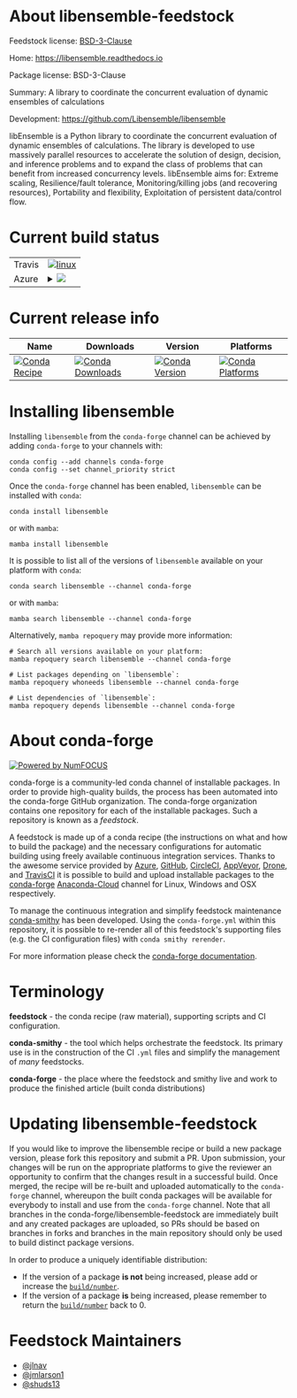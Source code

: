About libensemble-feedstock
===========================

Feedstock license: [BSD-3-Clause](https://github.com/conda-forge/libensemble-feedstock/blob/main/LICENSE.txt)

Home: https://libensemble.readthedocs.io

Package license: BSD-3-Clause

Summary: A library to coordinate the concurrent evaluation of dynamic ensembles of calculations

Development: https://github.com/Libensemble/libensemble

libEnsemble is a Python library to coordinate the concurrent evaluation
of dynamic ensembles of calculations. The library is developed to use
massively parallel resources to accelerate the solution of design,
decision, and inference problems and to expand the class of problems that
can benefit from increased concurrency levels.
libEnsemble aims for: Extreme scaling, Resilience/fault tolerance,
Monitoring/killing jobs (and recovering resources), Portability and
flexibility, Exploitation of persistent data/control flow.


Current build status
====================


<table><tr>
    <td>Travis</td>
    <td>
      <a href="https://app.travis-ci.com/conda-forge/libensemble-feedstock">
        <img alt="linux" src="https://img.shields.io/travis/com/conda-forge/libensemble-feedstock/main.svg?label=Linux">
      </a>
    </td>
  </tr>
    
  <tr>
    <td>Azure</td>
    <td>
      <details>
        <summary>
          <a href="https://dev.azure.com/conda-forge/feedstock-builds/_build/latest?definitionId=9464&branchName=main">
            <img src="https://dev.azure.com/conda-forge/feedstock-builds/_apis/build/status/libensemble-feedstock?branchName=main">
          </a>
        </summary>
        <table>
          <thead><tr><th>Variant</th><th>Status</th></tr></thead>
          <tbody><tr>
              <td>linux_64_mpimpichpython3.10.____cpython</td>
              <td>
                <a href="https://dev.azure.com/conda-forge/feedstock-builds/_build/latest?definitionId=9464&branchName=main">
                  <img src="https://dev.azure.com/conda-forge/feedstock-builds/_apis/build/status/libensemble-feedstock?branchName=main&jobName=linux&configuration=linux%20linux_64_mpimpichpython3.10.____cpython" alt="variant">
                </a>
              </td>
            </tr><tr>
              <td>linux_64_mpimpichpython3.11.____cpython</td>
              <td>
                <a href="https://dev.azure.com/conda-forge/feedstock-builds/_build/latest?definitionId=9464&branchName=main">
                  <img src="https://dev.azure.com/conda-forge/feedstock-builds/_apis/build/status/libensemble-feedstock?branchName=main&jobName=linux&configuration=linux%20linux_64_mpimpichpython3.11.____cpython" alt="variant">
                </a>
              </td>
            </tr><tr>
              <td>linux_64_mpimpichpython3.12.____cpython</td>
              <td>
                <a href="https://dev.azure.com/conda-forge/feedstock-builds/_build/latest?definitionId=9464&branchName=main">
                  <img src="https://dev.azure.com/conda-forge/feedstock-builds/_apis/build/status/libensemble-feedstock?branchName=main&jobName=linux&configuration=linux%20linux_64_mpimpichpython3.12.____cpython" alt="variant">
                </a>
              </td>
            </tr><tr>
              <td>linux_64_mpimpichpython3.8.____cpython</td>
              <td>
                <a href="https://dev.azure.com/conda-forge/feedstock-builds/_build/latest?definitionId=9464&branchName=main">
                  <img src="https://dev.azure.com/conda-forge/feedstock-builds/_apis/build/status/libensemble-feedstock?branchName=main&jobName=linux&configuration=linux%20linux_64_mpimpichpython3.8.____cpython" alt="variant">
                </a>
              </td>
            </tr><tr>
              <td>linux_64_mpimpichpython3.9.____73_pypy</td>
              <td>
                <a href="https://dev.azure.com/conda-forge/feedstock-builds/_build/latest?definitionId=9464&branchName=main">
                  <img src="https://dev.azure.com/conda-forge/feedstock-builds/_apis/build/status/libensemble-feedstock?branchName=main&jobName=linux&configuration=linux%20linux_64_mpimpichpython3.9.____73_pypy" alt="variant">
                </a>
              </td>
            </tr><tr>
              <td>linux_64_mpimpichpython3.9.____cpython</td>
              <td>
                <a href="https://dev.azure.com/conda-forge/feedstock-builds/_build/latest?definitionId=9464&branchName=main">
                  <img src="https://dev.azure.com/conda-forge/feedstock-builds/_apis/build/status/libensemble-feedstock?branchName=main&jobName=linux&configuration=linux%20linux_64_mpimpichpython3.9.____cpython" alt="variant">
                </a>
              </td>
            </tr><tr>
              <td>linux_64_mpinompipython3.10.____cpython</td>
              <td>
                <a href="https://dev.azure.com/conda-forge/feedstock-builds/_build/latest?definitionId=9464&branchName=main">
                  <img src="https://dev.azure.com/conda-forge/feedstock-builds/_apis/build/status/libensemble-feedstock?branchName=main&jobName=linux&configuration=linux%20linux_64_mpinompipython3.10.____cpython" alt="variant">
                </a>
              </td>
            </tr><tr>
              <td>linux_64_mpinompipython3.11.____cpython</td>
              <td>
                <a href="https://dev.azure.com/conda-forge/feedstock-builds/_build/latest?definitionId=9464&branchName=main">
                  <img src="https://dev.azure.com/conda-forge/feedstock-builds/_apis/build/status/libensemble-feedstock?branchName=main&jobName=linux&configuration=linux%20linux_64_mpinompipython3.11.____cpython" alt="variant">
                </a>
              </td>
            </tr><tr>
              <td>linux_64_mpinompipython3.12.____cpython</td>
              <td>
                <a href="https://dev.azure.com/conda-forge/feedstock-builds/_build/latest?definitionId=9464&branchName=main">
                  <img src="https://dev.azure.com/conda-forge/feedstock-builds/_apis/build/status/libensemble-feedstock?branchName=main&jobName=linux&configuration=linux%20linux_64_mpinompipython3.12.____cpython" alt="variant">
                </a>
              </td>
            </tr><tr>
              <td>linux_64_mpinompipython3.8.____cpython</td>
              <td>
                <a href="https://dev.azure.com/conda-forge/feedstock-builds/_build/latest?definitionId=9464&branchName=main">
                  <img src="https://dev.azure.com/conda-forge/feedstock-builds/_apis/build/status/libensemble-feedstock?branchName=main&jobName=linux&configuration=linux%20linux_64_mpinompipython3.8.____cpython" alt="variant">
                </a>
              </td>
            </tr><tr>
              <td>linux_64_mpinompipython3.9.____73_pypy</td>
              <td>
                <a href="https://dev.azure.com/conda-forge/feedstock-builds/_build/latest?definitionId=9464&branchName=main">
                  <img src="https://dev.azure.com/conda-forge/feedstock-builds/_apis/build/status/libensemble-feedstock?branchName=main&jobName=linux&configuration=linux%20linux_64_mpinompipython3.9.____73_pypy" alt="variant">
                </a>
              </td>
            </tr><tr>
              <td>linux_64_mpinompipython3.9.____cpython</td>
              <td>
                <a href="https://dev.azure.com/conda-forge/feedstock-builds/_build/latest?definitionId=9464&branchName=main">
                  <img src="https://dev.azure.com/conda-forge/feedstock-builds/_apis/build/status/libensemble-feedstock?branchName=main&jobName=linux&configuration=linux%20linux_64_mpinompipython3.9.____cpython" alt="variant">
                </a>
              </td>
            </tr><tr>
              <td>linux_64_mpiopenmpipython3.10.____cpython</td>
              <td>
                <a href="https://dev.azure.com/conda-forge/feedstock-builds/_build/latest?definitionId=9464&branchName=main">
                  <img src="https://dev.azure.com/conda-forge/feedstock-builds/_apis/build/status/libensemble-feedstock?branchName=main&jobName=linux&configuration=linux%20linux_64_mpiopenmpipython3.10.____cpython" alt="variant">
                </a>
              </td>
            </tr><tr>
              <td>linux_64_mpiopenmpipython3.11.____cpython</td>
              <td>
                <a href="https://dev.azure.com/conda-forge/feedstock-builds/_build/latest?definitionId=9464&branchName=main">
                  <img src="https://dev.azure.com/conda-forge/feedstock-builds/_apis/build/status/libensemble-feedstock?branchName=main&jobName=linux&configuration=linux%20linux_64_mpiopenmpipython3.11.____cpython" alt="variant">
                </a>
              </td>
            </tr><tr>
              <td>linux_64_mpiopenmpipython3.12.____cpython</td>
              <td>
                <a href="https://dev.azure.com/conda-forge/feedstock-builds/_build/latest?definitionId=9464&branchName=main">
                  <img src="https://dev.azure.com/conda-forge/feedstock-builds/_apis/build/status/libensemble-feedstock?branchName=main&jobName=linux&configuration=linux%20linux_64_mpiopenmpipython3.12.____cpython" alt="variant">
                </a>
              </td>
            </tr><tr>
              <td>linux_64_mpiopenmpipython3.8.____cpython</td>
              <td>
                <a href="https://dev.azure.com/conda-forge/feedstock-builds/_build/latest?definitionId=9464&branchName=main">
                  <img src="https://dev.azure.com/conda-forge/feedstock-builds/_apis/build/status/libensemble-feedstock?branchName=main&jobName=linux&configuration=linux%20linux_64_mpiopenmpipython3.8.____cpython" alt="variant">
                </a>
              </td>
            </tr><tr>
              <td>linux_64_mpiopenmpipython3.9.____73_pypy</td>
              <td>
                <a href="https://dev.azure.com/conda-forge/feedstock-builds/_build/latest?definitionId=9464&branchName=main">
                  <img src="https://dev.azure.com/conda-forge/feedstock-builds/_apis/build/status/libensemble-feedstock?branchName=main&jobName=linux&configuration=linux%20linux_64_mpiopenmpipython3.9.____73_pypy" alt="variant">
                </a>
              </td>
            </tr><tr>
              <td>linux_64_mpiopenmpipython3.9.____cpython</td>
              <td>
                <a href="https://dev.azure.com/conda-forge/feedstock-builds/_build/latest?definitionId=9464&branchName=main">
                  <img src="https://dev.azure.com/conda-forge/feedstock-builds/_apis/build/status/libensemble-feedstock?branchName=main&jobName=linux&configuration=linux%20linux_64_mpiopenmpipython3.9.____cpython" alt="variant">
                </a>
              </td>
            </tr><tr>
              <td>linux_aarch64_mpimpichpython3.10.____cpython</td>
              <td>
                <a href="https://dev.azure.com/conda-forge/feedstock-builds/_build/latest?definitionId=9464&branchName=main">
                  <img src="https://dev.azure.com/conda-forge/feedstock-builds/_apis/build/status/libensemble-feedstock?branchName=main&jobName=linux&configuration=linux%20linux_aarch64_mpimpichpython3.10.____cpython" alt="variant">
                </a>
              </td>
            </tr><tr>
              <td>linux_aarch64_mpimpichpython3.11.____cpython</td>
              <td>
                <a href="https://dev.azure.com/conda-forge/feedstock-builds/_build/latest?definitionId=9464&branchName=main">
                  <img src="https://dev.azure.com/conda-forge/feedstock-builds/_apis/build/status/libensemble-feedstock?branchName=main&jobName=linux&configuration=linux%20linux_aarch64_mpimpichpython3.11.____cpython" alt="variant">
                </a>
              </td>
            </tr><tr>
              <td>linux_aarch64_mpimpichpython3.12.____cpython</td>
              <td>
                <a href="https://dev.azure.com/conda-forge/feedstock-builds/_build/latest?definitionId=9464&branchName=main">
                  <img src="https://dev.azure.com/conda-forge/feedstock-builds/_apis/build/status/libensemble-feedstock?branchName=main&jobName=linux&configuration=linux%20linux_aarch64_mpimpichpython3.12.____cpython" alt="variant">
                </a>
              </td>
            </tr><tr>
              <td>linux_aarch64_mpimpichpython3.8.____cpython</td>
              <td>
                <a href="https://dev.azure.com/conda-forge/feedstock-builds/_build/latest?definitionId=9464&branchName=main">
                  <img src="https://dev.azure.com/conda-forge/feedstock-builds/_apis/build/status/libensemble-feedstock?branchName=main&jobName=linux&configuration=linux%20linux_aarch64_mpimpichpython3.8.____cpython" alt="variant">
                </a>
              </td>
            </tr><tr>
              <td>linux_aarch64_mpimpichpython3.9.____73_pypy</td>
              <td>
                <a href="https://dev.azure.com/conda-forge/feedstock-builds/_build/latest?definitionId=9464&branchName=main">
                  <img src="https://dev.azure.com/conda-forge/feedstock-builds/_apis/build/status/libensemble-feedstock?branchName=main&jobName=linux&configuration=linux%20linux_aarch64_mpimpichpython3.9.____73_pypy" alt="variant">
                </a>
              </td>
            </tr><tr>
              <td>linux_aarch64_mpimpichpython3.9.____cpython</td>
              <td>
                <a href="https://dev.azure.com/conda-forge/feedstock-builds/_build/latest?definitionId=9464&branchName=main">
                  <img src="https://dev.azure.com/conda-forge/feedstock-builds/_apis/build/status/libensemble-feedstock?branchName=main&jobName=linux&configuration=linux%20linux_aarch64_mpimpichpython3.9.____cpython" alt="variant">
                </a>
              </td>
            </tr><tr>
              <td>linux_aarch64_mpinompipython3.10.____cpython</td>
              <td>
                <a href="https://dev.azure.com/conda-forge/feedstock-builds/_build/latest?definitionId=9464&branchName=main">
                  <img src="https://dev.azure.com/conda-forge/feedstock-builds/_apis/build/status/libensemble-feedstock?branchName=main&jobName=linux&configuration=linux%20linux_aarch64_mpinompipython3.10.____cpython" alt="variant">
                </a>
              </td>
            </tr><tr>
              <td>linux_aarch64_mpinompipython3.11.____cpython</td>
              <td>
                <a href="https://dev.azure.com/conda-forge/feedstock-builds/_build/latest?definitionId=9464&branchName=main">
                  <img src="https://dev.azure.com/conda-forge/feedstock-builds/_apis/build/status/libensemble-feedstock?branchName=main&jobName=linux&configuration=linux%20linux_aarch64_mpinompipython3.11.____cpython" alt="variant">
                </a>
              </td>
            </tr><tr>
              <td>linux_aarch64_mpinompipython3.12.____cpython</td>
              <td>
                <a href="https://dev.azure.com/conda-forge/feedstock-builds/_build/latest?definitionId=9464&branchName=main">
                  <img src="https://dev.azure.com/conda-forge/feedstock-builds/_apis/build/status/libensemble-feedstock?branchName=main&jobName=linux&configuration=linux%20linux_aarch64_mpinompipython3.12.____cpython" alt="variant">
                </a>
              </td>
            </tr><tr>
              <td>linux_aarch64_mpinompipython3.8.____cpython</td>
              <td>
                <a href="https://dev.azure.com/conda-forge/feedstock-builds/_build/latest?definitionId=9464&branchName=main">
                  <img src="https://dev.azure.com/conda-forge/feedstock-builds/_apis/build/status/libensemble-feedstock?branchName=main&jobName=linux&configuration=linux%20linux_aarch64_mpinompipython3.8.____cpython" alt="variant">
                </a>
              </td>
            </tr><tr>
              <td>linux_aarch64_mpinompipython3.9.____73_pypy</td>
              <td>
                <a href="https://dev.azure.com/conda-forge/feedstock-builds/_build/latest?definitionId=9464&branchName=main">
                  <img src="https://dev.azure.com/conda-forge/feedstock-builds/_apis/build/status/libensemble-feedstock?branchName=main&jobName=linux&configuration=linux%20linux_aarch64_mpinompipython3.9.____73_pypy" alt="variant">
                </a>
              </td>
            </tr><tr>
              <td>linux_aarch64_mpinompipython3.9.____cpython</td>
              <td>
                <a href="https://dev.azure.com/conda-forge/feedstock-builds/_build/latest?definitionId=9464&branchName=main">
                  <img src="https://dev.azure.com/conda-forge/feedstock-builds/_apis/build/status/libensemble-feedstock?branchName=main&jobName=linux&configuration=linux%20linux_aarch64_mpinompipython3.9.____cpython" alt="variant">
                </a>
              </td>
            </tr><tr>
              <td>linux_aarch64_mpiopenmpipython3.10.____cpython</td>
              <td>
                <a href="https://dev.azure.com/conda-forge/feedstock-builds/_build/latest?definitionId=9464&branchName=main">
                  <img src="https://dev.azure.com/conda-forge/feedstock-builds/_apis/build/status/libensemble-feedstock?branchName=main&jobName=linux&configuration=linux%20linux_aarch64_mpiopenmpipython3.10.____cpython" alt="variant">
                </a>
              </td>
            </tr><tr>
              <td>linux_aarch64_mpiopenmpipython3.11.____cpython</td>
              <td>
                <a href="https://dev.azure.com/conda-forge/feedstock-builds/_build/latest?definitionId=9464&branchName=main">
                  <img src="https://dev.azure.com/conda-forge/feedstock-builds/_apis/build/status/libensemble-feedstock?branchName=main&jobName=linux&configuration=linux%20linux_aarch64_mpiopenmpipython3.11.____cpython" alt="variant">
                </a>
              </td>
            </tr><tr>
              <td>linux_aarch64_mpiopenmpipython3.12.____cpython</td>
              <td>
                <a href="https://dev.azure.com/conda-forge/feedstock-builds/_build/latest?definitionId=9464&branchName=main">
                  <img src="https://dev.azure.com/conda-forge/feedstock-builds/_apis/build/status/libensemble-feedstock?branchName=main&jobName=linux&configuration=linux%20linux_aarch64_mpiopenmpipython3.12.____cpython" alt="variant">
                </a>
              </td>
            </tr><tr>
              <td>linux_aarch64_mpiopenmpipython3.8.____cpython</td>
              <td>
                <a href="https://dev.azure.com/conda-forge/feedstock-builds/_build/latest?definitionId=9464&branchName=main">
                  <img src="https://dev.azure.com/conda-forge/feedstock-builds/_apis/build/status/libensemble-feedstock?branchName=main&jobName=linux&configuration=linux%20linux_aarch64_mpiopenmpipython3.8.____cpython" alt="variant">
                </a>
              </td>
            </tr><tr>
              <td>linux_aarch64_mpiopenmpipython3.9.____73_pypy</td>
              <td>
                <a href="https://dev.azure.com/conda-forge/feedstock-builds/_build/latest?definitionId=9464&branchName=main">
                  <img src="https://dev.azure.com/conda-forge/feedstock-builds/_apis/build/status/libensemble-feedstock?branchName=main&jobName=linux&configuration=linux%20linux_aarch64_mpiopenmpipython3.9.____73_pypy" alt="variant">
                </a>
              </td>
            </tr><tr>
              <td>linux_aarch64_mpiopenmpipython3.9.____cpython</td>
              <td>
                <a href="https://dev.azure.com/conda-forge/feedstock-builds/_build/latest?definitionId=9464&branchName=main">
                  <img src="https://dev.azure.com/conda-forge/feedstock-builds/_apis/build/status/libensemble-feedstock?branchName=main&jobName=linux&configuration=linux%20linux_aarch64_mpiopenmpipython3.9.____cpython" alt="variant">
                </a>
              </td>
            </tr><tr>
              <td>linux_ppc64le_mpimpichpython3.10.____cpython</td>
              <td>
                <a href="https://dev.azure.com/conda-forge/feedstock-builds/_build/latest?definitionId=9464&branchName=main">
                  <img src="https://dev.azure.com/conda-forge/feedstock-builds/_apis/build/status/libensemble-feedstock?branchName=main&jobName=linux&configuration=linux%20linux_ppc64le_mpimpichpython3.10.____cpython" alt="variant">
                </a>
              </td>
            </tr><tr>
              <td>linux_ppc64le_mpimpichpython3.11.____cpython</td>
              <td>
                <a href="https://dev.azure.com/conda-forge/feedstock-builds/_build/latest?definitionId=9464&branchName=main">
                  <img src="https://dev.azure.com/conda-forge/feedstock-builds/_apis/build/status/libensemble-feedstock?branchName=main&jobName=linux&configuration=linux%20linux_ppc64le_mpimpichpython3.11.____cpython" alt="variant">
                </a>
              </td>
            </tr><tr>
              <td>linux_ppc64le_mpimpichpython3.12.____cpython</td>
              <td>
                <a href="https://dev.azure.com/conda-forge/feedstock-builds/_build/latest?definitionId=9464&branchName=main">
                  <img src="https://dev.azure.com/conda-forge/feedstock-builds/_apis/build/status/libensemble-feedstock?branchName=main&jobName=linux&configuration=linux%20linux_ppc64le_mpimpichpython3.12.____cpython" alt="variant">
                </a>
              </td>
            </tr><tr>
              <td>linux_ppc64le_mpimpichpython3.8.____cpython</td>
              <td>
                <a href="https://dev.azure.com/conda-forge/feedstock-builds/_build/latest?definitionId=9464&branchName=main">
                  <img src="https://dev.azure.com/conda-forge/feedstock-builds/_apis/build/status/libensemble-feedstock?branchName=main&jobName=linux&configuration=linux%20linux_ppc64le_mpimpichpython3.8.____cpython" alt="variant">
                </a>
              </td>
            </tr><tr>
              <td>linux_ppc64le_mpimpichpython3.9.____73_pypy</td>
              <td>
                <a href="https://dev.azure.com/conda-forge/feedstock-builds/_build/latest?definitionId=9464&branchName=main">
                  <img src="https://dev.azure.com/conda-forge/feedstock-builds/_apis/build/status/libensemble-feedstock?branchName=main&jobName=linux&configuration=linux%20linux_ppc64le_mpimpichpython3.9.____73_pypy" alt="variant">
                </a>
              </td>
            </tr><tr>
              <td>linux_ppc64le_mpimpichpython3.9.____cpython</td>
              <td>
                <a href="https://dev.azure.com/conda-forge/feedstock-builds/_build/latest?definitionId=9464&branchName=main">
                  <img src="https://dev.azure.com/conda-forge/feedstock-builds/_apis/build/status/libensemble-feedstock?branchName=main&jobName=linux&configuration=linux%20linux_ppc64le_mpimpichpython3.9.____cpython" alt="variant">
                </a>
              </td>
            </tr><tr>
              <td>linux_ppc64le_mpinompipython3.10.____cpython</td>
              <td>
                <a href="https://dev.azure.com/conda-forge/feedstock-builds/_build/latest?definitionId=9464&branchName=main">
                  <img src="https://dev.azure.com/conda-forge/feedstock-builds/_apis/build/status/libensemble-feedstock?branchName=main&jobName=linux&configuration=linux%20linux_ppc64le_mpinompipython3.10.____cpython" alt="variant">
                </a>
              </td>
            </tr><tr>
              <td>linux_ppc64le_mpinompipython3.11.____cpython</td>
              <td>
                <a href="https://dev.azure.com/conda-forge/feedstock-builds/_build/latest?definitionId=9464&branchName=main">
                  <img src="https://dev.azure.com/conda-forge/feedstock-builds/_apis/build/status/libensemble-feedstock?branchName=main&jobName=linux&configuration=linux%20linux_ppc64le_mpinompipython3.11.____cpython" alt="variant">
                </a>
              </td>
            </tr><tr>
              <td>linux_ppc64le_mpinompipython3.12.____cpython</td>
              <td>
                <a href="https://dev.azure.com/conda-forge/feedstock-builds/_build/latest?definitionId=9464&branchName=main">
                  <img src="https://dev.azure.com/conda-forge/feedstock-builds/_apis/build/status/libensemble-feedstock?branchName=main&jobName=linux&configuration=linux%20linux_ppc64le_mpinompipython3.12.____cpython" alt="variant">
                </a>
              </td>
            </tr><tr>
              <td>linux_ppc64le_mpinompipython3.8.____cpython</td>
              <td>
                <a href="https://dev.azure.com/conda-forge/feedstock-builds/_build/latest?definitionId=9464&branchName=main">
                  <img src="https://dev.azure.com/conda-forge/feedstock-builds/_apis/build/status/libensemble-feedstock?branchName=main&jobName=linux&configuration=linux%20linux_ppc64le_mpinompipython3.8.____cpython" alt="variant">
                </a>
              </td>
            </tr><tr>
              <td>linux_ppc64le_mpinompipython3.9.____73_pypy</td>
              <td>
                <a href="https://dev.azure.com/conda-forge/feedstock-builds/_build/latest?definitionId=9464&branchName=main">
                  <img src="https://dev.azure.com/conda-forge/feedstock-builds/_apis/build/status/libensemble-feedstock?branchName=main&jobName=linux&configuration=linux%20linux_ppc64le_mpinompipython3.9.____73_pypy" alt="variant">
                </a>
              </td>
            </tr><tr>
              <td>linux_ppc64le_mpinompipython3.9.____cpython</td>
              <td>
                <a href="https://dev.azure.com/conda-forge/feedstock-builds/_build/latest?definitionId=9464&branchName=main">
                  <img src="https://dev.azure.com/conda-forge/feedstock-builds/_apis/build/status/libensemble-feedstock?branchName=main&jobName=linux&configuration=linux%20linux_ppc64le_mpinompipython3.9.____cpython" alt="variant">
                </a>
              </td>
            </tr><tr>
              <td>linux_ppc64le_mpiopenmpipython3.10.____cpython</td>
              <td>
                <a href="https://dev.azure.com/conda-forge/feedstock-builds/_build/latest?definitionId=9464&branchName=main">
                  <img src="https://dev.azure.com/conda-forge/feedstock-builds/_apis/build/status/libensemble-feedstock?branchName=main&jobName=linux&configuration=linux%20linux_ppc64le_mpiopenmpipython3.10.____cpython" alt="variant">
                </a>
              </td>
            </tr><tr>
              <td>linux_ppc64le_mpiopenmpipython3.11.____cpython</td>
              <td>
                <a href="https://dev.azure.com/conda-forge/feedstock-builds/_build/latest?definitionId=9464&branchName=main">
                  <img src="https://dev.azure.com/conda-forge/feedstock-builds/_apis/build/status/libensemble-feedstock?branchName=main&jobName=linux&configuration=linux%20linux_ppc64le_mpiopenmpipython3.11.____cpython" alt="variant">
                </a>
              </td>
            </tr><tr>
              <td>linux_ppc64le_mpiopenmpipython3.12.____cpython</td>
              <td>
                <a href="https://dev.azure.com/conda-forge/feedstock-builds/_build/latest?definitionId=9464&branchName=main">
                  <img src="https://dev.azure.com/conda-forge/feedstock-builds/_apis/build/status/libensemble-feedstock?branchName=main&jobName=linux&configuration=linux%20linux_ppc64le_mpiopenmpipython3.12.____cpython" alt="variant">
                </a>
              </td>
            </tr><tr>
              <td>linux_ppc64le_mpiopenmpipython3.8.____cpython</td>
              <td>
                <a href="https://dev.azure.com/conda-forge/feedstock-builds/_build/latest?definitionId=9464&branchName=main">
                  <img src="https://dev.azure.com/conda-forge/feedstock-builds/_apis/build/status/libensemble-feedstock?branchName=main&jobName=linux&configuration=linux%20linux_ppc64le_mpiopenmpipython3.8.____cpython" alt="variant">
                </a>
              </td>
            </tr><tr>
              <td>linux_ppc64le_mpiopenmpipython3.9.____73_pypy</td>
              <td>
                <a href="https://dev.azure.com/conda-forge/feedstock-builds/_build/latest?definitionId=9464&branchName=main">
                  <img src="https://dev.azure.com/conda-forge/feedstock-builds/_apis/build/status/libensemble-feedstock?branchName=main&jobName=linux&configuration=linux%20linux_ppc64le_mpiopenmpipython3.9.____73_pypy" alt="variant">
                </a>
              </td>
            </tr><tr>
              <td>linux_ppc64le_mpiopenmpipython3.9.____cpython</td>
              <td>
                <a href="https://dev.azure.com/conda-forge/feedstock-builds/_build/latest?definitionId=9464&branchName=main">
                  <img src="https://dev.azure.com/conda-forge/feedstock-builds/_apis/build/status/libensemble-feedstock?branchName=main&jobName=linux&configuration=linux%20linux_ppc64le_mpiopenmpipython3.9.____cpython" alt="variant">
                </a>
              </td>
            </tr><tr>
              <td>osx_64_mpimpichpython3.10.____cpython</td>
              <td>
                <a href="https://dev.azure.com/conda-forge/feedstock-builds/_build/latest?definitionId=9464&branchName=main">
                  <img src="https://dev.azure.com/conda-forge/feedstock-builds/_apis/build/status/libensemble-feedstock?branchName=main&jobName=osx&configuration=osx%20osx_64_mpimpichpython3.10.____cpython" alt="variant">
                </a>
              </td>
            </tr><tr>
              <td>osx_64_mpimpichpython3.11.____cpython</td>
              <td>
                <a href="https://dev.azure.com/conda-forge/feedstock-builds/_build/latest?definitionId=9464&branchName=main">
                  <img src="https://dev.azure.com/conda-forge/feedstock-builds/_apis/build/status/libensemble-feedstock?branchName=main&jobName=osx&configuration=osx%20osx_64_mpimpichpython3.11.____cpython" alt="variant">
                </a>
              </td>
            </tr><tr>
              <td>osx_64_mpimpichpython3.12.____cpython</td>
              <td>
                <a href="https://dev.azure.com/conda-forge/feedstock-builds/_build/latest?definitionId=9464&branchName=main">
                  <img src="https://dev.azure.com/conda-forge/feedstock-builds/_apis/build/status/libensemble-feedstock?branchName=main&jobName=osx&configuration=osx%20osx_64_mpimpichpython3.12.____cpython" alt="variant">
                </a>
              </td>
            </tr><tr>
              <td>osx_64_mpimpichpython3.8.____cpython</td>
              <td>
                <a href="https://dev.azure.com/conda-forge/feedstock-builds/_build/latest?definitionId=9464&branchName=main">
                  <img src="https://dev.azure.com/conda-forge/feedstock-builds/_apis/build/status/libensemble-feedstock?branchName=main&jobName=osx&configuration=osx%20osx_64_mpimpichpython3.8.____cpython" alt="variant">
                </a>
              </td>
            </tr><tr>
              <td>osx_64_mpimpichpython3.9.____73_pypy</td>
              <td>
                <a href="https://dev.azure.com/conda-forge/feedstock-builds/_build/latest?definitionId=9464&branchName=main">
                  <img src="https://dev.azure.com/conda-forge/feedstock-builds/_apis/build/status/libensemble-feedstock?branchName=main&jobName=osx&configuration=osx%20osx_64_mpimpichpython3.9.____73_pypy" alt="variant">
                </a>
              </td>
            </tr><tr>
              <td>osx_64_mpimpichpython3.9.____cpython</td>
              <td>
                <a href="https://dev.azure.com/conda-forge/feedstock-builds/_build/latest?definitionId=9464&branchName=main">
                  <img src="https://dev.azure.com/conda-forge/feedstock-builds/_apis/build/status/libensemble-feedstock?branchName=main&jobName=osx&configuration=osx%20osx_64_mpimpichpython3.9.____cpython" alt="variant">
                </a>
              </td>
            </tr><tr>
              <td>osx_64_mpinompipython3.10.____cpython</td>
              <td>
                <a href="https://dev.azure.com/conda-forge/feedstock-builds/_build/latest?definitionId=9464&branchName=main">
                  <img src="https://dev.azure.com/conda-forge/feedstock-builds/_apis/build/status/libensemble-feedstock?branchName=main&jobName=osx&configuration=osx%20osx_64_mpinompipython3.10.____cpython" alt="variant">
                </a>
              </td>
            </tr><tr>
              <td>osx_64_mpinompipython3.11.____cpython</td>
              <td>
                <a href="https://dev.azure.com/conda-forge/feedstock-builds/_build/latest?definitionId=9464&branchName=main">
                  <img src="https://dev.azure.com/conda-forge/feedstock-builds/_apis/build/status/libensemble-feedstock?branchName=main&jobName=osx&configuration=osx%20osx_64_mpinompipython3.11.____cpython" alt="variant">
                </a>
              </td>
            </tr><tr>
              <td>osx_64_mpinompipython3.12.____cpython</td>
              <td>
                <a href="https://dev.azure.com/conda-forge/feedstock-builds/_build/latest?definitionId=9464&branchName=main">
                  <img src="https://dev.azure.com/conda-forge/feedstock-builds/_apis/build/status/libensemble-feedstock?branchName=main&jobName=osx&configuration=osx%20osx_64_mpinompipython3.12.____cpython" alt="variant">
                </a>
              </td>
            </tr><tr>
              <td>osx_64_mpinompipython3.8.____cpython</td>
              <td>
                <a href="https://dev.azure.com/conda-forge/feedstock-builds/_build/latest?definitionId=9464&branchName=main">
                  <img src="https://dev.azure.com/conda-forge/feedstock-builds/_apis/build/status/libensemble-feedstock?branchName=main&jobName=osx&configuration=osx%20osx_64_mpinompipython3.8.____cpython" alt="variant">
                </a>
              </td>
            </tr><tr>
              <td>osx_64_mpinompipython3.9.____73_pypy</td>
              <td>
                <a href="https://dev.azure.com/conda-forge/feedstock-builds/_build/latest?definitionId=9464&branchName=main">
                  <img src="https://dev.azure.com/conda-forge/feedstock-builds/_apis/build/status/libensemble-feedstock?branchName=main&jobName=osx&configuration=osx%20osx_64_mpinompipython3.9.____73_pypy" alt="variant">
                </a>
              </td>
            </tr><tr>
              <td>osx_64_mpinompipython3.9.____cpython</td>
              <td>
                <a href="https://dev.azure.com/conda-forge/feedstock-builds/_build/latest?definitionId=9464&branchName=main">
                  <img src="https://dev.azure.com/conda-forge/feedstock-builds/_apis/build/status/libensemble-feedstock?branchName=main&jobName=osx&configuration=osx%20osx_64_mpinompipython3.9.____cpython" alt="variant">
                </a>
              </td>
            </tr><tr>
              <td>osx_64_mpiopenmpipython3.10.____cpython</td>
              <td>
                <a href="https://dev.azure.com/conda-forge/feedstock-builds/_build/latest?definitionId=9464&branchName=main">
                  <img src="https://dev.azure.com/conda-forge/feedstock-builds/_apis/build/status/libensemble-feedstock?branchName=main&jobName=osx&configuration=osx%20osx_64_mpiopenmpipython3.10.____cpython" alt="variant">
                </a>
              </td>
            </tr><tr>
              <td>osx_64_mpiopenmpipython3.11.____cpython</td>
              <td>
                <a href="https://dev.azure.com/conda-forge/feedstock-builds/_build/latest?definitionId=9464&branchName=main">
                  <img src="https://dev.azure.com/conda-forge/feedstock-builds/_apis/build/status/libensemble-feedstock?branchName=main&jobName=osx&configuration=osx%20osx_64_mpiopenmpipython3.11.____cpython" alt="variant">
                </a>
              </td>
            </tr><tr>
              <td>osx_64_mpiopenmpipython3.12.____cpython</td>
              <td>
                <a href="https://dev.azure.com/conda-forge/feedstock-builds/_build/latest?definitionId=9464&branchName=main">
                  <img src="https://dev.azure.com/conda-forge/feedstock-builds/_apis/build/status/libensemble-feedstock?branchName=main&jobName=osx&configuration=osx%20osx_64_mpiopenmpipython3.12.____cpython" alt="variant">
                </a>
              </td>
            </tr><tr>
              <td>osx_64_mpiopenmpipython3.8.____cpython</td>
              <td>
                <a href="https://dev.azure.com/conda-forge/feedstock-builds/_build/latest?definitionId=9464&branchName=main">
                  <img src="https://dev.azure.com/conda-forge/feedstock-builds/_apis/build/status/libensemble-feedstock?branchName=main&jobName=osx&configuration=osx%20osx_64_mpiopenmpipython3.8.____cpython" alt="variant">
                </a>
              </td>
            </tr><tr>
              <td>osx_64_mpiopenmpipython3.9.____73_pypy</td>
              <td>
                <a href="https://dev.azure.com/conda-forge/feedstock-builds/_build/latest?definitionId=9464&branchName=main">
                  <img src="https://dev.azure.com/conda-forge/feedstock-builds/_apis/build/status/libensemble-feedstock?branchName=main&jobName=osx&configuration=osx%20osx_64_mpiopenmpipython3.9.____73_pypy" alt="variant">
                </a>
              </td>
            </tr><tr>
              <td>osx_64_mpiopenmpipython3.9.____cpython</td>
              <td>
                <a href="https://dev.azure.com/conda-forge/feedstock-builds/_build/latest?definitionId=9464&branchName=main">
                  <img src="https://dev.azure.com/conda-forge/feedstock-builds/_apis/build/status/libensemble-feedstock?branchName=main&jobName=osx&configuration=osx%20osx_64_mpiopenmpipython3.9.____cpython" alt="variant">
                </a>
              </td>
            </tr><tr>
              <td>win_64_python3.10.____cpython</td>
              <td>
                <a href="https://dev.azure.com/conda-forge/feedstock-builds/_build/latest?definitionId=9464&branchName=main">
                  <img src="https://dev.azure.com/conda-forge/feedstock-builds/_apis/build/status/libensemble-feedstock?branchName=main&jobName=win&configuration=win%20win_64_python3.10.____cpython" alt="variant">
                </a>
              </td>
            </tr><tr>
              <td>win_64_python3.11.____cpython</td>
              <td>
                <a href="https://dev.azure.com/conda-forge/feedstock-builds/_build/latest?definitionId=9464&branchName=main">
                  <img src="https://dev.azure.com/conda-forge/feedstock-builds/_apis/build/status/libensemble-feedstock?branchName=main&jobName=win&configuration=win%20win_64_python3.11.____cpython" alt="variant">
                </a>
              </td>
            </tr><tr>
              <td>win_64_python3.12.____cpython</td>
              <td>
                <a href="https://dev.azure.com/conda-forge/feedstock-builds/_build/latest?definitionId=9464&branchName=main">
                  <img src="https://dev.azure.com/conda-forge/feedstock-builds/_apis/build/status/libensemble-feedstock?branchName=main&jobName=win&configuration=win%20win_64_python3.12.____cpython" alt="variant">
                </a>
              </td>
            </tr><tr>
              <td>win_64_python3.8.____cpython</td>
              <td>
                <a href="https://dev.azure.com/conda-forge/feedstock-builds/_build/latest?definitionId=9464&branchName=main">
                  <img src="https://dev.azure.com/conda-forge/feedstock-builds/_apis/build/status/libensemble-feedstock?branchName=main&jobName=win&configuration=win%20win_64_python3.8.____cpython" alt="variant">
                </a>
              </td>
            </tr><tr>
              <td>win_64_python3.9.____73_pypy</td>
              <td>
                <a href="https://dev.azure.com/conda-forge/feedstock-builds/_build/latest?definitionId=9464&branchName=main">
                  <img src="https://dev.azure.com/conda-forge/feedstock-builds/_apis/build/status/libensemble-feedstock?branchName=main&jobName=win&configuration=win%20win_64_python3.9.____73_pypy" alt="variant">
                </a>
              </td>
            </tr><tr>
              <td>win_64_python3.9.____cpython</td>
              <td>
                <a href="https://dev.azure.com/conda-forge/feedstock-builds/_build/latest?definitionId=9464&branchName=main">
                  <img src="https://dev.azure.com/conda-forge/feedstock-builds/_apis/build/status/libensemble-feedstock?branchName=main&jobName=win&configuration=win%20win_64_python3.9.____cpython" alt="variant">
                </a>
              </td>
            </tr>
          </tbody>
        </table>
      </details>
    </td>
  </tr>
</table>

Current release info
====================

| Name | Downloads | Version | Platforms |
| --- | --- | --- | --- |
| [![Conda Recipe](https://img.shields.io/badge/recipe-libensemble-green.svg)](https://anaconda.org/conda-forge/libensemble) | [![Conda Downloads](https://img.shields.io/conda/dn/conda-forge/libensemble.svg)](https://anaconda.org/conda-forge/libensemble) | [![Conda Version](https://img.shields.io/conda/vn/conda-forge/libensemble.svg)](https://anaconda.org/conda-forge/libensemble) | [![Conda Platforms](https://img.shields.io/conda/pn/conda-forge/libensemble.svg)](https://anaconda.org/conda-forge/libensemble) |

Installing libensemble
======================

Installing `libensemble` from the `conda-forge` channel can be achieved by adding `conda-forge` to your channels with:

```
conda config --add channels conda-forge
conda config --set channel_priority strict
```

Once the `conda-forge` channel has been enabled, `libensemble` can be installed with `conda`:

```
conda install libensemble
```

or with `mamba`:

```
mamba install libensemble
```

It is possible to list all of the versions of `libensemble` available on your platform with `conda`:

```
conda search libensemble --channel conda-forge
```

or with `mamba`:

```
mamba search libensemble --channel conda-forge
```

Alternatively, `mamba repoquery` may provide more information:

```
# Search all versions available on your platform:
mamba repoquery search libensemble --channel conda-forge

# List packages depending on `libensemble`:
mamba repoquery whoneeds libensemble --channel conda-forge

# List dependencies of `libensemble`:
mamba repoquery depends libensemble --channel conda-forge
```


About conda-forge
=================

[![Powered by
NumFOCUS](https://img.shields.io/badge/powered%20by-NumFOCUS-orange.svg?style=flat&colorA=E1523D&colorB=007D8A)](https://numfocus.org)

conda-forge is a community-led conda channel of installable packages.
In order to provide high-quality builds, the process has been automated into the
conda-forge GitHub organization. The conda-forge organization contains one repository
for each of the installable packages. Such a repository is known as a *feedstock*.

A feedstock is made up of a conda recipe (the instructions on what and how to build
the package) and the necessary configurations for automatic building using freely
available continuous integration services. Thanks to the awesome service provided by
[Azure](https://azure.microsoft.com/en-us/services/devops/), [GitHub](https://github.com/),
[CircleCI](https://circleci.com/), [AppVeyor](https://www.appveyor.com/),
[Drone](https://cloud.drone.io/welcome), and [TravisCI](https://travis-ci.com/)
it is possible to build and upload installable packages to the
[conda-forge](https://anaconda.org/conda-forge) [Anaconda-Cloud](https://anaconda.org/)
channel for Linux, Windows and OSX respectively.

To manage the continuous integration and simplify feedstock maintenance
[conda-smithy](https://github.com/conda-forge/conda-smithy) has been developed.
Using the ``conda-forge.yml`` within this repository, it is possible to re-render all of
this feedstock's supporting files (e.g. the CI configuration files) with ``conda smithy rerender``.

For more information please check the [conda-forge documentation](https://conda-forge.org/docs/).

Terminology
===========

**feedstock** - the conda recipe (raw material), supporting scripts and CI configuration.

**conda-smithy** - the tool which helps orchestrate the feedstock.
                   Its primary use is in the construction of the CI ``.yml`` files
                   and simplify the management of *many* feedstocks.

**conda-forge** - the place where the feedstock and smithy live and work to
                  produce the finished article (built conda distributions)


Updating libensemble-feedstock
==============================

If you would like to improve the libensemble recipe or build a new
package version, please fork this repository and submit a PR. Upon submission,
your changes will be run on the appropriate platforms to give the reviewer an
opportunity to confirm that the changes result in a successful build. Once
merged, the recipe will be re-built and uploaded automatically to the
`conda-forge` channel, whereupon the built conda packages will be available for
everybody to install and use from the `conda-forge` channel.
Note that all branches in the conda-forge/libensemble-feedstock are
immediately built and any created packages are uploaded, so PRs should be based
on branches in forks and branches in the main repository should only be used to
build distinct package versions.

In order to produce a uniquely identifiable distribution:
 * If the version of a package **is not** being increased, please add or increase
   the [``build/number``](https://docs.conda.io/projects/conda-build/en/latest/resources/define-metadata.html#build-number-and-string).
 * If the version of a package **is** being increased, please remember to return
   the [``build/number``](https://docs.conda.io/projects/conda-build/en/latest/resources/define-metadata.html#build-number-and-string)
   back to 0.

Feedstock Maintainers
=====================

* [@jlnav](https://github.com/jlnav/)
* [@jmlarson1](https://github.com/jmlarson1/)
* [@shuds13](https://github.com/shuds13/)

